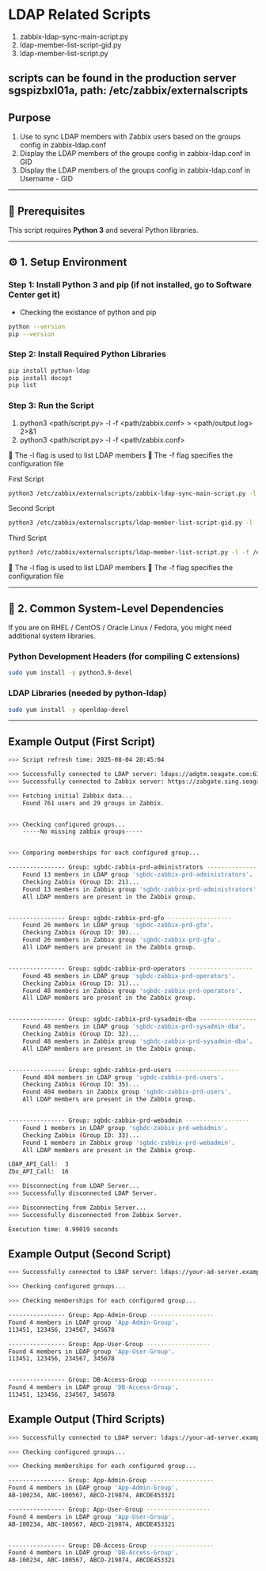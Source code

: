 # LDAP Related Scripts
1. zabbix-ldap-sync-main-script.py
2. ldap-member-list-script-gid.py
3. ldap-member-list-script.py

scripts can be found in the production server sgspizbxl01a, path: /etc/zabbix/externalscripts
----------------------------------------------------------------

## Purpose

1. Use to sync LDAP members with Zabbix users based on the groups config in zabbix-ldap.conf
2. Display the LDAP members of the groups config in zabbix-ldap.conf in GID
3. Display the LDAP members of the groups config in zabbix-ldap.conf in Username - GID 
----------------------------------------------------------------

## 🧰 Prerequisites

This script requires **Python 3** and several Python libraries.

----------------------------------------------------------------

## ⚙️ 1. Setup Environment

### Step 1: Install Python 3 and pip (if not installed, go to Software Center get it)

* Checking the existance of python and pip 
```bash
python --version
pip --version
```

### Step 2: Install Required Python Libraries

```bash
pip install python-ldap
pip install docopt
pip list
```

### Step 3: Run the Script
1. python3 <path/script.py> -l -f <path/zabbix.conf> > <path/output.log> 2>&1
2. python3 <path/script.py> -l -f <path/zabbix.conf>

🔸 The -l flag is used to list LDAP members
🔸 The -f flag specifies the configuration file

First Script
```bash
python3 /etc/zabbix/externalscripts/zabbix-ldap-sync-main-script.py -l -f /etc/zabbix/externalscripts/zabbix-ldap.conf > /etc/zabbix/externalscripts/zabbix-ldap-sync-output.log 2>&1
```

Second Script
```bash
python3 /etc/zabbix/externalscripts/ldap-member-list-script-gid.py -l -f /etc/zabbix/externalscripts/zabbix-ldap.conf
```

Third Script
```bash
python3 /etc/zabbix/externalscripts/ldap-member-list-script.py -l -f /etc/zabbix/externalscripts/zabbix-ldap.conf
```

🔸 The -l flag is used to list LDAP members
🔸 The -f flag specifies the configuration file

----------------------------------------------------------------

## 🧱 2. Common System-Level Dependencies

If you are on RHEL / CentOS / Oracle Linux / Fedora, you might need additional system libraries.

### Python Development Headers (for compiling C extensions)

```bash
sudo yum install -y python3.9-devel
```

### LDAP Libraries (needed by python-ldap)
```bash
sudo yum install -y openldap-devel
```
----------------------------------------------------------------

## Example Output (First Script)

```bash
>>> Script refresh time: 2025-08-04 20:45:04

>>> Successfully connected to LDAP server: ldaps://adgtm.seagate.com:636/
>>> Successfully connected to Zabbix server: https://zabgate.sing.seagate.com/

>>> Fetching initial Zabbix data...
    Found 761 users and 29 groups in Zabbix. 


>>> Checking configured groups...
    -----No missing zabbix groups-----


>>> Comparing memberships for each configured group...

---------------- Group: sgbdc-zabbix-prd-administrators ------------------
    Found 13 members in LDAP group 'sgbdc-zabbix-prd-administrators'.
    Checking Zabbix (Group ID: 21)...
    Found 13 members in Zabbix group 'sgbdc-zabbix-prd-administrators'.
    All LDAP members are present in the Zabbix group.


---------------- Group: sgbdc-zabbix-prd-gfo ------------------
    Found 26 members in LDAP group 'sgbdc-zabbix-prd-gfo'.
    Checking Zabbix (Group ID: 30)...
    Found 26 members in Zabbix group 'sgbdc-zabbix-prd-gfo'.
    All LDAP members are present in the Zabbix group.


---------------- Group: sgbdc-zabbix-prd-operators ------------------
    Found 48 members in LDAP group 'sgbdc-zabbix-prd-operators'.
    Checking Zabbix (Group ID: 31)...
    Found 48 members in Zabbix group 'sgbdc-zabbix-prd-operators'.
    All LDAP members are present in the Zabbix group.


---------------- Group: sgbdc-zabbix-prd-sysadmin-dba ------------------
    Found 48 members in LDAP group 'sgbdc-zabbix-prd-sysadmin-dba'.
    Checking Zabbix (Group ID: 32)...
    Found 48 members in Zabbix group 'sgbdc-zabbix-prd-sysadmin-dba'.
    All LDAP members are present in the Zabbix group.


---------------- Group: sgbdc-zabbix-prd-users ------------------
    Found 404 members in LDAP group 'sgbdc-zabbix-prd-users'.
    Checking Zabbix (Group ID: 35)...
    Found 404 members in Zabbix group 'sgbdc-zabbix-prd-users'.
    All LDAP members are present in the Zabbix group.


---------------- Group: sgbdc-zabbix-prd-webadmin ------------------
    Found 1 members in LDAP group 'sgbdc-zabbix-prd-webadmin'.
    Checking Zabbix (Group ID: 33)...
    Found 1 members in Zabbix group 'sgbdc-zabbix-prd-webadmin'.
    All LDAP members are present in the Zabbix group.

LDAP_API_Call:  3
Zbx_API_Call:  16 

>>> Disconnecting from LDAP Server...
>>> Successfully disconnected LDAP Server.

>>> Disconnecting from Zabbix Server...
>>> Successfully disconnected from Zabbix Server.

Execution time: 0.99019 seconds
```


## Example Output (Second Script)

```bash
>>> Successfully connected to LDAP server: ldaps://your-ad-server.example.com:636

>>> Checking configured groups...

>>> Checking memberships for each configured group...

---------------- Group: App-Admin-Group ------------------
Found 4 members in LDAP group 'App-Admin-Group'.
113451, 123456, 234567, 345678

---------------- Group: App-User-Group ------------------
Found 4 members in LDAP group 'App-User-Group'.
113451, 123456, 234567, 345678


---------------- Group: DB-Access-Group ------------------
Found 4 members in LDAP group 'DB-Access-Group'.
113451, 123456, 234567, 345678

```

## Example Output (Third Scripts)
```bash
>>> Successfully connected to LDAP server: ldaps://your-ad-server.example.com:636

>>> Checking configured groups...

>>> Checking memberships for each configured group...

---------------- Group: App-Admin-Group ------------------
Found 4 members in LDAP group 'App-Admin-Group'.
AB-100234, ABC-100567, ABCD-219874, ABCDE453321

---------------- Group: App-User-Group ------------------
Found 4 members in LDAP group 'App-User-Group'.
AB-100234, ABC-100567, ABCD-219874, ABCDE453321


---------------- Group: DB-Access-Group ------------------
Found 4 members in LDAP group 'DB-Access-Group'.
AB-100234, ABC-100567, ABCD-219874, ABCDE453321

```


